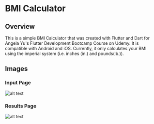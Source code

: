 # BMI Calculator

## Overview
This is a simple BMI Calculator that was created with Flutter and Dart for Angela Yu's Flutter Development Bootcamp Course on Udemy. It is compatible with Android and iOS. Currently, it only calculates your BMI using the imperial system (i.e. inches (in.) and pounds(lb.)).

## Images
### Input Page
![alt text](https://i.imgur.com/qYBUDsN.jpg "Input page")

### Results Page
![alt text](https://i.imgur.com/3OBUFIZ.jpg)
